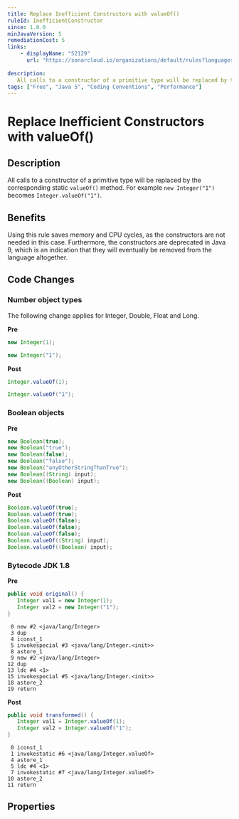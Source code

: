 ```yaml
---
title: Replace Inefficient Constructors with valueOf()
ruleId: InefficientConstructor
since: 1.0.0
minJavaVersion: 5
remediationCost: 5
links:
    - displayName: "S2129"
      url: "https://sonarcloud.io/organizations/default/rules?languages=java&open=java%3AS2129&q=S2129"
    
description:
   All calls to a constructor of a primitive type will be replaced by the corresponding static 'valueOf()' method. For example 'new Integer("1")' becomes 'Integer.valueOf("1")'.
tags: ["Free", "Java 5", "Coding Conventions", "Performance"]
---
```


# Replace Inefficient Constructors with valueOf()

## Description

All calls to a constructor of a primitive type will be replaced by the corresponding static `valueOf()` method. For example `new Integer("1")` becomes `Integer.valueOf("1")`.

## Benefits

Using this rule saves memory and CPU cycles, as the constructors are not needed in this case. Furthermore, the constructors are deprecated in Java 9, which is an indication that they will eventually be removed from the language altogether.


## Code Changes

### Number object types

The following change applies for Integer, Double, Float and Long.

__Pre__

```java
new Integer(1);

new Integer("1");
```

__Post__

```java
Integer.valueOf(1);

Integer.valueOf("1");
```

### Boolean objects

__Pre__

```java
new Boolean(true);
new Boolean("true");
new Boolean(false);
new Boolean("false");
new Boolean("anyOtherStringThanTrue");
new Boolean((String) input);
new Boolean((Boolean) input);
```

__Post__

```java
Boolean.valueOf(true);
Boolean.valueOf(true);
Boolean.valueOf(false);
Boolean.valueOf(false);
Boolean.valueOf(false);
Boolean.valueOf((String) input);
Boolean.valueOf((Boolean) input);
```

### Bytecode JDK 1.8 

__Pre__
```java
public void original() {
   Integer val1 = new Integer(1);
   Integer val2 = new Integer("1");
}
```

```
 0 new #2 <java/lang/Integer>
 3 dup
 4 iconst_1
 5 invokespecial #3 <java/lang/Integer.<init>>
 8 astore_1
 9 new #2 <java/lang/Integer>
12 dup
13 ldc #4 <1>
15 invokespecial #5 <java/lang/Integer.<init>>
18 astore_2
19 return
```

__Post__
```java
public void transformed() {
   Integer val1 = Integer.valueOf(1);
   Integer val2 = Integer.valueOf("1");
}
```

```
 0 iconst_1
 1 invokestatic #6 <java/lang/Integer.valueOf>
 4 astore_1
 5 ldc #4 <1>
 7 invokestatic #7 <java/lang/Integer.valueOf>
10 astore_2
11 return
```


<VersionNotice />


## Properties

<RuleProperties />

